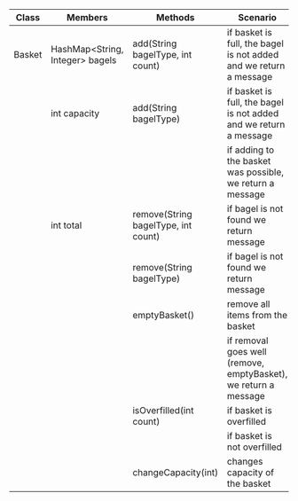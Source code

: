| Class  | Members                         | Methods                             | Scenario                                                          | Output                     |
|--------|---------------------------------|-------------------------------------|-------------------------------------------------------------------|----------------------------| 
| Basket | HashMap<String, Integer> bagels | add(String bagelType, int count)    | if basket is full, the bagel is not added and we return a message | String: "overfilled cart"  |
|        | int capacity                    | add(String bagelType)               | if basket is full, the bagel is not added and we return a message | String: "overfilled cart"  |
|        |                                 |                                     | if adding to the basket was possible, we return a message         | String: "bagel added"      |
|        | int total                       | remove(String bagelType, int count) | if bagel is not found we return message                           | String: "bagel not found"  |
|        |                                 | remove(String bagelType)            | if bagel is not found we return message                           | String: "bagel not found"  |
|        |                                 | emptyBasket()                       | remove all items from the basket                                  | String: "bagel(s) removed" |
|        |                                 |                                     | if removal goes well (remove, emptyBasket), we return a message   | String: "bagel(s) removed" |
|        |                                 | isOverfilled(int count)             | if basket is overfilled                                           | boolean: true              |
|        |                                 |                                     | if basket is not overfilled                                       | boolean: false             |
|        |                                 | changeCapacity(int)                 | changes capacity of the basket                                    | -                          |

